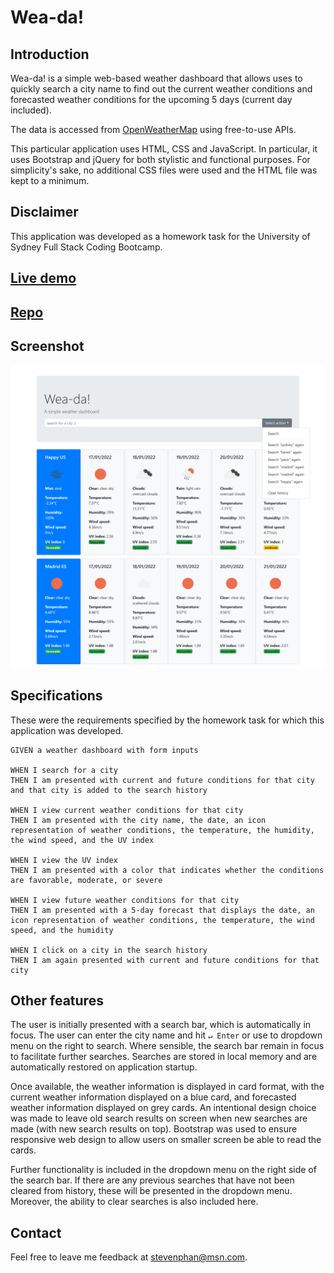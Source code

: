 # Wea-da!

## Introduction

Wea-da! is a simple web-based weather dashboard that allows uses to quickly search a city name to find out the current weather conditions and forecasted weather conditions for the upcoming 5 days (current day included).

The data is accessed from [OpenWeatherMap](https://openweathermap.org/) using free-to-use APIs.

This particular application uses HTML, CSS and JavaScript. In particular, it uses Bootstrap and jQuery for both stylistic and functional purposes. For simplicity's sake, no additional CSS files were used and the HTML file was kept to a minimum.

## Disclaimer
This application was developed as a homework task for the University of Sydney Full Stack Coding Bootcamp.

## [Live demo](https://fantastic679.github.io/weather-dashboard/)

## [Repo](https://github.com/fantastic679/weather-dashboard/)

## Screenshot

![Wea-da! in action](/assets/screenshots/screenshot1.png?raw=true)

## Specifications

These were the requirements specified by the homework task for which this application was developed.

```
GIVEN a weather dashboard with form inputs

WHEN I search for a city
THEN I am presented with current and future conditions for that city and that city is added to the search history

WHEN I view current weather conditions for that city
THEN I am presented with the city name, the date, an icon representation of weather conditions, the temperature, the humidity, the wind speed, and the UV index

WHEN I view the UV index
THEN I am presented with a color that indicates whether the conditions are favorable, moderate, or severe

WHEN I view future weather conditions for that city
THEN I am presented with a 5-day forecast that displays the date, an icon representation of weather conditions, the temperature, the wind speed, and the humidity

WHEN I click on a city in the search history
THEN I am again presented with current and future conditions for that city
```

## Other features

The user is initially presented with a search bar, which is automatically in focus. The user can enter the city name and hit `↵ Enter` or use to dropdown menu on the right to search. Where sensible, the search bar remain in focus to facilitate further searches. Searches are stored in local memory and are automatically restored on application startup.

Once available, the weather information is displayed in card format, with the current weather information displayed on a blue card, and forecasted weather information displayed on grey cards. An intentional design choice was made to leave old search results on screen when new searches are made (with new search results on top). Bootstrap was used to ensure responsive web design to allow users on smaller screen be able to read the cards.

Further functionality is included in the dropdown menu on the right side of the search bar. If there are any previous searches that have not been cleared from history, these will be presented in the dropdown menu. Moreover, the ability to clear searches is also included here.

## Contact

Feel free to leave me feedback at stevenphan@msn.com.